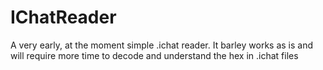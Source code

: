 # IChatReader
A very early, at the moment simple .ichat reader. It barley works as is and will require more time to decode and understand the hex in .ichat files
